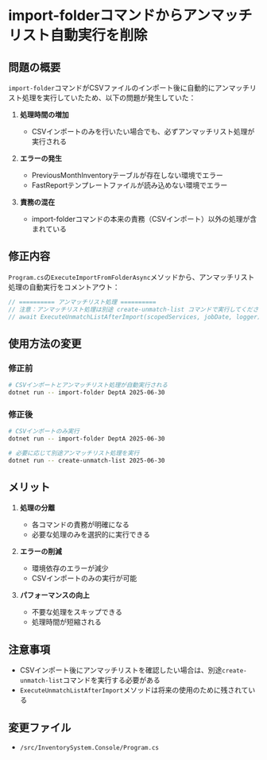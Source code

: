 # import-folderコマンドからアンマッチリスト自動実行を削除

## 問題の概要
`import-folder`コマンドがCSVファイルのインポート後に自動的にアンマッチリスト処理を実行していたため、以下の問題が発生していた：

1. **処理時間の増加**
   - CSVインポートのみを行いたい場合でも、必ずアンマッチリスト処理が実行される
   
2. **エラーの発生**
   - PreviousMonthInventoryテーブルが存在しない環境でエラー
   - FastReportテンプレートファイルが読み込めない環境でエラー

3. **責務の混在**
   - import-folderコマンドの本来の責務（CSVインポート）以外の処理が含まれている

## 修正内容
`Program.cs`の`ExecuteImportFromFolderAsync`メソッドから、アンマッチリスト処理の自動実行をコメントアウト：

```csharp
// ========== アンマッチリスト処理 ==========
// 注意：アンマッチリスト処理は別途 create-unmatch-list コマンドで実行してください
// await ExecuteUnmatchListAfterImport(scopedServices, jobDate, logger);
```

## 使用方法の変更

### 修正前
```bash
# CSVインポートとアンマッチリスト処理が自動実行される
dotnet run -- import-folder DeptA 2025-06-30
```

### 修正後
```bash
# CSVインポートのみ実行
dotnet run -- import-folder DeptA 2025-06-30

# 必要に応じて別途アンマッチリスト処理を実行
dotnet run -- create-unmatch-list 2025-06-30
```

## メリット

1. **処理の分離**
   - 各コマンドの責務が明確になる
   - 必要な処理のみを選択的に実行できる

2. **エラーの削減**
   - 環境依存のエラーが減少
   - CSVインポートのみの実行が可能

3. **パフォーマンスの向上**
   - 不要な処理をスキップできる
   - 処理時間が短縮される

## 注意事項

- CSVインポート後にアンマッチリストを確認したい場合は、別途`create-unmatch-list`コマンドを実行する必要がある
- `ExecuteUnmatchListAfterImport`メソッドは将来の使用のために残されている

## 変更ファイル
- `/src/InventorySystem.Console/Program.cs`